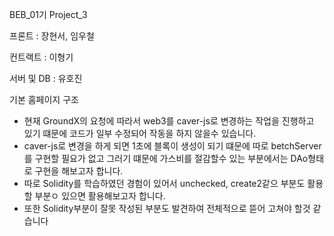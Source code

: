 BEB_01기 Project_3

프론트 : 장현서, 임우철

컨트랙트 : 이형기

서버 및 DB : 유호진

기본 홈페이지 구조
- 현재 GroundX의 요청에 따라서 web3를 caver-js로 변경하는 작업을 진행하고 있기 떄문에 코드가 일부 수정되어 작동을 하지 않을수 있습니다.
- caver-js로 변경을 하게 되면 1초에 블록이 생성이 되기 떄문에 따로 betchServer를 구현할 필요가 없고 그러기 떄문에 가스비를 절감할수 있는 부분에서는 DAo형태로 구현을 해보고자 합니다.
- 따로 Solidity를 학습하였던 경험이 있어서 unchecked, create2같으 부분도 활용할 부분ㅇ 있으면 활용해보고자 합니다.
- 또한 Solidity부분이 잘못 작성된 부분도 발견하여 전체적으로 뜯어 고쳐야 할것 같습니다
